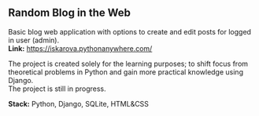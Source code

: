 ## Random Blog in the Web

Basic blog web application with options to create and edit posts for logged in user (admin).\
**Link:** https://iskarova.pythonanywhere.com/

The project is created solely for the learning purposes; to shift focus from theoretical problems in Python and gain more practical knowledge using Django.\
The project is still in progress.

**Stack:** Python, Django, SQLite, HTML&CSS
